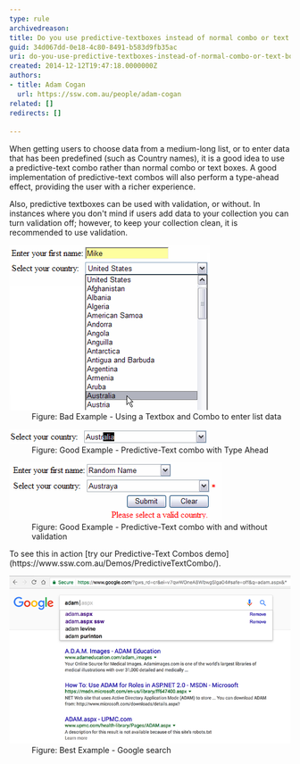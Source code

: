 ```yaml
---
type: rule
archivedreason: 
title: Do you use predictive-textboxes instead of normal combo or text boxes?
guid: 34d067dd-0e18-4c80-8491-b583d9fb35ac
uri: do-you-use-predictive-textboxes-instead-of-normal-combo-or-text-boxes
created: 2014-12-12T19:47:18.0000000Z
authors:
- title: Adam Cogan
  url: https://ssw.com.au/people/adam-cogan
related: []
redirects: []

---
```


When getting users to choose data from a medium-long list, or to enter data that has been predefined (such as Country names), it is a good idea to use a predictive-text combo rather than normal combo or text boxes. A good implementation of predictive-text combos will also perform a type-ahead effect, providing the user with a richer experience.

<!--endintro-->

Also, predictive textboxes can be used with validation, or without. In instances where you don't mind if users add data to your collection you can turn validation off; however, to keep your collection clean, it is recommended to use validation.
<dl class="badImage"><dt> <img src="PredTextBad.gif" alt="Incorrect use of data entry tools"> </dt><dd> Figure: Bad Example - Using a Textbox and Combo to enter list data</dd></dl><dl class="goodImage"><dt> <img src="TypeAhead.gif" alt="Good Example of predictive textboxes" data-pin-nopin="true"> </dt><dd> Figure: Good Example - Predictive-Text combo with Type Ahead</dd></dl><dl class="goodImage"><dt> <img src="PredTextValidation.gif" alt="Good Example of predictive textboxes"> </dt><dd> Figure: Good Example - Predictive-Text combo with and without validation</dd></dl>
To see this in action [try our Predictive-Text Combos demo](https://www.ssw.com.au/Demos/PredictiveTextCombo/).
<dl class="goodImage"><dt> <img src="google-predictive-search.png" alt="google-predictive-search.png"></dt><dd> Figure: Best Example - Google search <br></dd></dl>
